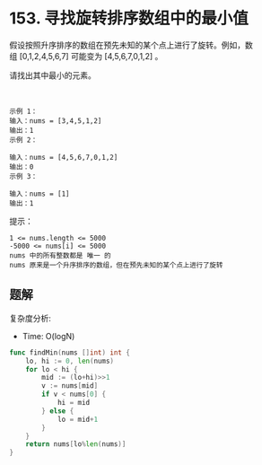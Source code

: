 # 153. 寻找旋转排序数组中的最小值

假设按照升序排序的数组在预先未知的某个点上进行了旋转。例如，数组 [0,1,2,4,5,6,7] 可能变为 [4,5,6,7,0,1,2] 。

请找出其中最小的元素。

 

```
示例 1：
输入：nums = [3,4,5,1,2]
输出：1
示例 2：

输入：nums = [4,5,6,7,0,1,2]
输出：0
示例 3：

输入：nums = [1]
输出：1
```

提示：
```
1 <= nums.length <= 5000
-5000 <= nums[i] <= 5000
nums 中的所有整数都是 唯一 的
nums 原来是一个升序排序的数组，但在预先未知的某个点上进行了旋转
```

## 题解
复杂度分析:
- Time: O(logN)

```go
func findMin(nums []int) int {
    lo, hi := 0, len(nums)
    for lo < hi {
        mid := (lo+hi)>>1
        v := nums[mid]
        if v < nums[0] {
            hi = mid
        } else {
            lo = mid+1
        }
    }
    return nums[lo%len(nums)]
}
```

